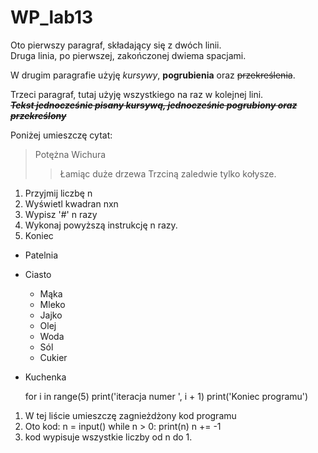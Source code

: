 # WP_lab13

Oto pierwszy paragraf, składający się z dwóch linii.  
Druga linia, po pierwszej, zakończonej dwiema spacjami.

W drugim paragrafie użyję *kursywy*, **pogrubienia** oraz ~~przekreślenia~~.

Trzeci paragraf, tutaj użyję wszystkiego na raz w kolejnej lini.  
~~***Tekst jednocześnie pisany kursywą, jednocześnie pogrubiony oraz przekreślony***~~

Poniżej umieszczę cytat:

> Potężna
> Wichura
>> Łamiąc duże drzewa
>> Trzciną zaledwie tylko kołysze.

1. Przyjmij liczbę n
2. Wyświetl kwadran nxn
  1. Wypisz '#' n razy
  2. Wykonaj powyższą instrukcję n razy.
3. Koniec

- Patelnia
- Ciasto
  - Mąka
  - Mleko
  - Jajko
  - Olej
  - Woda
  - Sól
  - Cukier
- Kuchenka

    for i in range(5)
      print('iteracja numer ', i + 1)
    print('Koniec programu')

1. W tej liście umieszczę zagnieżdżony kod programu
2. Oto kod:
        n = input()
        while n > 0:
          print(n)
          n += -1
3. kod wypisuje wszystkie liczby od n do 1.
